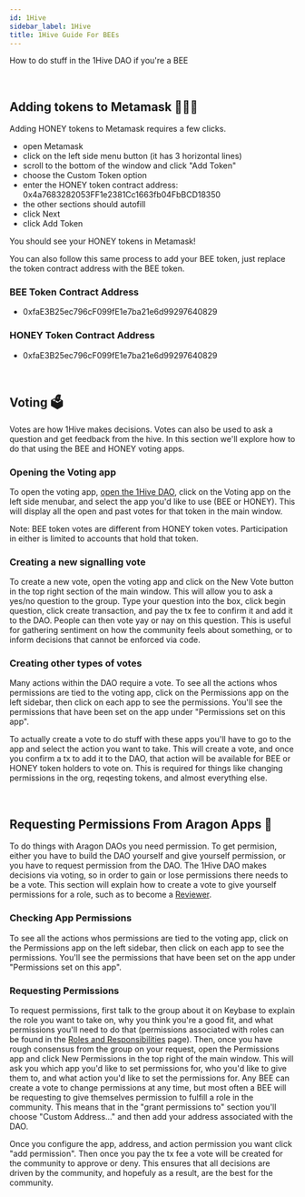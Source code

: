 ```yaml
---
id: 1Hive
sidebar_label: 1Hive
title: 1Hive Guide For BEEs
---
```


How to do stuff in the 1Hive DAO if you're a BEE

<br>

## Adding tokens to Metamask 🐝🦊🍯

Adding HONEY tokens to Metamask requires a few clicks. 
- open Metamask
- click on the left side menu button (it has 3 horizontal lines)
- scroll to the bottom of the window and click "Add Token"
- choose the Custom Token option
- enter the HONEY token contract address: 0x4a7683282053FF1e2381Cc1663fb04FbBCD18350
- the other sections should autofill
- click Next
- click Add Token

You should see your HONEY tokens in Metamask!

You can also follow this same process to add your BEE token, just replace the token contract address with the BEE token.

### BEE Token Contract Address
- 0xfaE3B25ec796cF099fE1e7ba21e6d99297640829

### HONEY Token Contract Address
- 0xfaE3B25ec796cF099fE1e7ba21e6d99297640829

<br>

## Voting 🗳️

Votes are how 1Hive makes decisions. Votes can also be used to ask a question and get feedback from the hive. In this section we'll explore how to do that using the BEE and HONEY voting apps.

### Opening the Voting app

To open the voting app, [open the 1Hive DAO](https://rinkeby.aragon.org/#/0xe520428C232F6Da6f694b121181f907931fD2211), click on the Voting app on the left side menubar, and select the app you'd like to use (BEE or HONEY). This will display all the open and past votes for that token in the main window. 

Note: BEE token votes are different from HONEY token votes. Participation in either is limited to accounts that hold that token. 

### Creating a new signalling vote

To create a new vote, open the voting app and click on the New Vote button in the top right section of the main window. This will allow you to ask a yes/no question to the group. Type your question into the box, click begin question, click create transaction, and pay the tx fee to confirm it and add it to the DAO. People can then vote yay or nay on this question. This is useful for gathering sentiment on how the community feels about something, or to inform decisions that cannot be enforced via code. 

### Creating other types of votes

Many actions within the DAO require a vote. To see all the actions whos permissions are tied to the voting app, click on the Permissions app on the left sidebar, then click on each app to see the permissions. You'll see the permissions that have been set on the app under "Permissions set on this app".

To actually create a vote to do stuff with these apps you'll have to go to the app and select the action you want to take. This will create a vote, and once you confirm a tx to add it to the DAO, that action will be available for BEE or HONEY token holders to vote on. This is required for things like changing permissions in the org, reqesting tokens, and almost everything else.

<br>

## Requesting Permissions From Aragon Apps 🦅

To do things with Aragon DAOs you need permission. To get permision, either you have to build the DAO yourself and give yourself permission, or you have to request permission from the DAO. The 1Hive DAO makes decisions via voting, so in order to gain or lose permissions there needs to be a vote. This section will explain how to create a vote to give yourself permissions for a role, such as to become a [Reviewer](https://1hive.org/docs/contribute/projects-tasks.html#expectations-of-reviewers).

### Checking App Permissions

To see all the actions whos permissions are tied to the voting app, click on the Permissions app on the left sidebar, then click on each app to see the permissions. You'll see the permissions that have been set on the app under "Permissions set on this app".

### Requesting Permissions

To request permissions, first talk to the group about it on Keybase to explain the role you want to take on, why you think you're a good fit, and what permissions you'll need to do that (permissions associated with roles can be found in the [Roles and Responsibilities](roles-responsibilities.md) page). Then, once you have rough consensus from the group on your request, open the Permissions app and click New Permissions in the top right of the main window. This will ask you which app you'd like to set permissions for, who you'd like to give them to, and what action you'd like to set the permissions for. Any BEE can create a vote to change permissions at any time, but most often a BEE will be requesting to give themselves permission to fulfill a role in the community. This means that in the "grant permissions to" section you'll choose "Custom Address..." and then add your address associated with the DAO. 

Once you configure the app, address, and action permission  you want click "add permission". Then once you pay the tx fee a vote will be created for the community to approve or deny. This ensures that all decisions are driven by the community, and hopefuly as a result, are the best for the community. 













